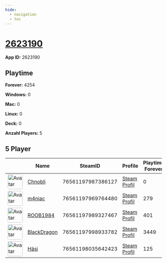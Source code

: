 ```yaml
---
hide:
  - navigation
  - toc
---
```

# <a href="https://steamdb.info/app/2623190">2623190</a>

**App ID:** 2623190

## Playtime

**Forever:** 4254

**Windows:** 0

**Mac:** 0

**Linux:** 0

**Deck:** 0

**Anzahl Players:** 5
## 5 Player

<table id="charts-table" class="display" style="width:100%">
            <thead>
                <tr>
                    <th></th>
                    <th>Name</th>
                    <th>SteamID</th>
                    <th>Profile</th>
                    <th>Playtime Forever</th>
                    <th>Windows</th>
                    <th>Mac</th>
                    <th>Linux</th>
                    <th>Deck</th>
                    <th>Last Played</th>
                    <th>Playtime 2 Weeks</th>
                </tr>
            </thead>
            <tbody>
        <tr>
<td><a href="https://steamcommunity.com/profiles/76561197987386127/" target="_blank"><img src="https://avatars.steamstatic.com/3141d19096a1e3bfb9163590d1aee7a277a408ee_full.jpg" alt="Avatar" style="width:48px;height:48px;border-radius:4px;"></a></td><td><a href="/player/76561197987386127">Chnobli</a></td><td>76561197987386127</td><td><a href="https://steamcommunity.com/profiles/76561197987386127/" target="_blank">Steam Profil</a></td><td>0</td><td>0</td><td>0</td><td>0</td><td>0</td><td>0</td><td></td></tr>
<tr>
<td><a href="https://steamcommunity.com/profiles/76561197969764480/" target="_blank"><img src="https://avatars.steamstatic.com/7d4a07b7909b83ce6e61db85a98ab4e315c3e6b2_full.jpg" alt="Avatar" style="width:48px;height:48px;border-radius:4px;"></a></td><td><a href="/player/76561197969764480">m4niac</a></td><td>76561197969764480</td><td><a href="https://steamcommunity.com/profiles/76561197969764480/" target="_blank">Steam Profil</a></td><td>279</td><td>0</td><td>0</td><td>0</td><td>0</td><td>0</td><td></td></tr>
<tr>
<td><a href="https://steamcommunity.com/profiles/76561197989327467/" target="_blank"><img src="https://avatars.steamstatic.com/f435dd79466196cdb7b9e6b507dcdfac7d39657e_full.jpg" alt="Avatar" style="width:48px;height:48px;border-radius:4px;"></a></td><td><a href="/player/76561197989327467">ROOB1984</a></td><td>76561197989327467</td><td><a href="https://steamcommunity.com/profiles/76561197989327467/" target="_blank">Steam Profil</a></td><td>401</td><td>0</td><td>0</td><td>0</td><td>0</td><td>0</td><td></td></tr>
<tr>
<td><a href="https://steamcommunity.com/profiles/76561197998933782/" target="_blank"><img src="https://avatars.steamstatic.com/2d67419dcbddc68d0d0f649777d0c77c84528b89_full.jpg" alt="Avatar" style="width:48px;height:48px;border-radius:4px;"></a></td><td><a href="/player/76561197998933782">BlackDragon</a></td><td>76561197998933782</td><td><a href="https://steamcommunity.com/profiles/76561197998933782/" target="_blank">Steam Profil</a></td><td>3449</td><td>0</td><td>0</td><td>0</td><td>0</td><td>0</td><td></td></tr>
<tr>
<td><a href="https://steamcommunity.com/id/SgtHasi/" target="_blank"><img src="https://avatars.steamstatic.com/603a2a51978eabb89f03acdf961a704c90ed9bdf_full.jpg" alt="Avatar" style="width:48px;height:48px;border-radius:4px;"></a></td><td><a href="/player/76561198035642423">Häsi</a></td><td>76561198035642423</td><td><a href="https://steamcommunity.com/id/SgtHasi/" target="_blank">Steam Profil</a></td><td>125</td><td>0</td><td>0</td><td>0</td><td>0</td><td>0</td><td></td></tr>
</tbody>
</table>
